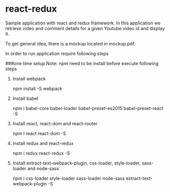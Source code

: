 # react-redux
Sample application with react and redux framework. In this application we retrieve video and comment details for a given Youtube video id and display it. 

To get general idea, there is a mockup located in mockup.pdf.

In order to run application require following steps

###one time setup
Note: npm need to be install before execute following steps

1) Install webpack

   npm install -S webpack

2) Install babel

   npm i babel-core babel-loader babel-preset-es2015 babel-preset-react -S
   
3) Install react, react-dom and react-router

    npm i react react-dom -S

5) Install redux and react-redux

    npm i redux react-redux -S

6) Install extract-text-webpack-plugin, css-loader, style-loader, sass-loader and node-sass

    npm i css-loader style-loader sass-loader node-sass extract-text-webpack-plugin -S
